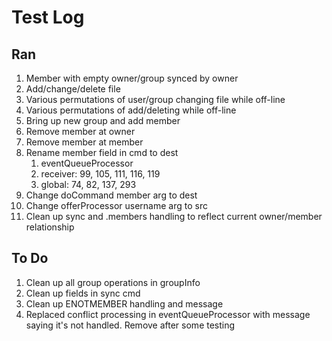 # Test Log
## Ran
1. Member with empty owner/group synced by owner
1. Add/change/delete file
1. Various permutations of user/group changing file while off-line
1. Various permutations of add/deleting while off-line
1. Bring up new group and add member
1. Remove member at owner
1. Remove member at member
1. Rename member field in cmd to dest
    1. eventQueueProcessor
    1. receiver: 99, 105, 111, 116, 119
    1. global: 74, 82, 137, 293
1. Change doCommand member arg to dest
1. Change offerProcessor username arg to src
1. Clean up sync and .members handling to reflect current owner/member relationship

## To Do
1. Clean up all group operations in groupInfo
1. Clean up fields in sync cmd
1. Clean up ENOTMEMBER handling and message
1. Replaced conflict processing in eventQueueProcessor with message saying it's not handled. Remove after some testing
